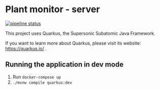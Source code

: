 # Plant monitor - server

[![pipeline status](https://gitlab.com/pdelert/plant-server/badges/master/pipeline.svg)](https://github.com/pdelert/plant-server)

This project uses Quarkus, the Supersonic Subatomic Java Framework.

If you want to learn more about Quarkus, please visit its website: https://quarkus.io/ .

## Running the application in dev mode

1. Run ```docker-compose up```
2. ```./mvnw compile quarkus:dev```
